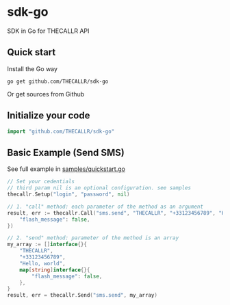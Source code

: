 sdk-go
======

SDK in Go for THECALLR API

## Quick start
Install the Go way

    go get github.com/THECALLR/sdk-go

Or get sources from Github

## Initialize your code

```go
import "github.com/THECALLR/sdk-go"
```

## Basic Example (Send SMS)
See full example in [samples/quickstart.go](samples/quickstart.go)

```go
// Set your cedentials
// third param nil is an optional configuration. see samples
thecallr.Setup("login", "password", nil)

// 1. "call" method: each parameter of the method as an argument
result, err := thecallr.Call("sms.send", "THECALLR", "+33123456789", "Hello, world", map[string]interface{}{
	"flash_message": false,
})

// 2. "send" method: parameter of the method is an array
my_array := []interface{}{
	"THECALLR",
	"+33123456789",
	"Hello, world",
	map[string]interface{}{
		"flash_message": false,
	},
}
result, err = thecallr.Send("sms.send", my_array)
```
